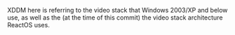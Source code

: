 XDDM here is referring to the video stack that Windows 2003/XP and below use, as well as the 
(at the time of this commit) the video stack architecture ReactOS uses.